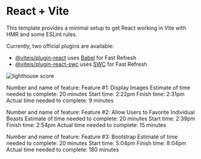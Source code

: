 # React + Vite

This template provides a minimal setup to get React working in Vite with HMR and some ESLint rules.

Currently, two official plugins are available:

- [@vitejs/plugin-react](https://github.com/vitejs/vite-plugin-react/blob/main/packages/plugin-react/README.md) uses [Babel](https://babeljs.io/) for Fast Refresh
- [@vitejs/plugin-react-swc](https://github.com/vitejs/vite-plugin-react-swc) uses [SWC](https://swc.rs/) for Fast Refresh

![lighthouse score](./public/Screenshot%202024-02-26%20at%203.33.33 PM.png)

Number and name of feature: Feature #1: Display Images
Estimate of time needed to complete: 20 minutes
Start time: 2:22pm
Finish time: 2:31pm
Actual time needed to complete: 9 minutes

Number and name of feature: Feature #2: Allow Users to Favorite Individual Beasts
Estimate of time needed to complete: 20 minutes
Start time: 2:39pm
Finish time: 2:54pm
Actual time needed to complete: 15 minutes

Number and name of feature: Feature #3: Bootstrap
Estimate of time needed to complete: 20 minutes
Start time: 5:04pm
Finish time: 8:04pm
Actual time needed to complete: 180 minutes

